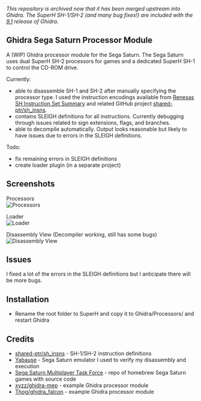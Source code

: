 *This repository is archived now that it has been merged upstream into Ghidra. The SuperH SH-1/SH-2 (and many bug fixes!) are included with the [9.1](https://ghidra-sre.org/releaseNotes_9.1_final.html) release of Ghidra.*

## Ghidra Sega Saturn Processor Module

A (WIP) Ghidra processor module for the Sega Saturn. The Sega Saturn uses dual SuperH SH-2 processors for games and a dedicated SuperH SH-1 to control the CD-ROM drive.  

Currently:
- able to disassemble SH-1 and SH-2 after manually specifying the processor type. I used the instruction encodings available from [Renesas SH Instruction Set Summary](http://shared-ptr.com/sh_insns.html) and related GitHub project [shared-ptr/sh_insns](https://github.com/shared-ptr/sh_insns). 
- contains SLEIGH definitions for all instructions. Currently debugging through issues related to sign extensions, flags, and branches. 
- able to decompile automatically. Output looks reasonable but likely to have issues due to errors in the SLEIGH definitions.

Todo: 
- fix remaining errors in SLEIGH definitions
- create loader plugin (in a separate project)

## Screenshots

Processors  
![Processors](screenshot_processors.png)

Loader  
![Loader](screenshot_loader.png)

Disassembly View (Decompiler working, still has some bugs)  
![Disassembly View](screenshot_loaded.png)

## Issues
I fixed a lot of the errors in the SLEIGH definitions but I anticipate there will be more bugs.

## Installation
- Rename the root folder to SuperH and copy it to Ghidra/Processors/ and restart Ghidra

## Credits
- [shared-ptr/sh_insns](https://github.com/shared-ptr/sh_insns) - SH-1/SH-2 instruction definitions
- [Yabause](https://github.com/Yabause/yabause) - Sega Saturn emulator I used to verify my disassembly and execution
- [Sega Saturn Multiplayer Task Force](http://vieille.merde.free.fr/) - repo of homebrew Sega Saturn games with source code
- [xyzz/ghidra-mep](https://github.com/xyzz/ghidra-mep) - example Ghidra processor module
- [Thog/ghidra_falcon](https://github.com/Thog/ghidra_falcon) - example Ghidra processor module







